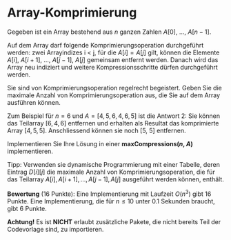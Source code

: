 # Array-Komprimierung

Gegeben ist ein Array bestehend aus $n$ ganzen Zahlen $A[0]$, ..., $A[n-1]$.

Auf dem Array darf folgende Komprimierungsoperation durchgeführt werden: zwei Arrayindizes i < j, für die $A[i] = A[j]$ gilt, können die Elemente $A[i]$, $A[i+1]$, ..., $A[j-1]$, $A[j]$ gemeinsam entfernt werden. Danach wird das Array neu indiziert und weitere Kompressionsschritte dürfen durchgeführt werden.

Sie sind von Komprimierungsoperation regelrecht begeistert. Geben Sie die maximale Anzahl von Komprimierungsoperation aus, die Sie auf dem Array ausführen können.

Zum Beispiel für $n=6$ und $A=[4,5,6,4,6,5]$ ist die Antwort 2: Sie können das Teilarray $[6,4,6]$ entfernen und erhalten als Resultat das komprimierte Array $[4, 5, 5]$. Anschliessend können sie noch [5, 5] entfernen.

Implementieren Sie Ihre Lösung in einer **maxCompressions($n$, $A$)** implementieren.

Tipp: Verwenden sie dynamische Programmierung mit einer Tabelle, deren Eintrag $D[i][j]$ die maximale Anzahl von Komprimierungsoperation, die für das Teilarray $A[i], A[i+1], \dots, A[j-1], A[j]$ ausgeführt werden können, enthält.

**Bewertung** (16 Punkte): Eine Implementierung mit Laufzeit $O(n^3)$ gibt $16$ Punkte. Eine Implementierung, die für $n \leq 10$ unter 0.1 Sekunden braucht, gibt $6$ Punkte.

**Achtung!** Es ist **NICHT** erlaubt zusätzliche Pakete, die nicht bereits Teil der Codevorlage sind, zu importieren.